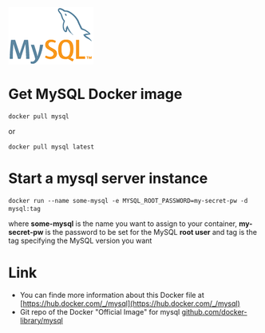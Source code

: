 ![](https://raw.githubusercontent.com/docker-library/docs/c408469abbac35ad1e4a50a6618836420eb9502e/mysql/logo.png)

# Get MySQL Docker image

    docker pull mysql

or

    docker pull mysql latest

# Start a mysql server instance

    docker run --name some-mysql -e MYSQL_ROOT_PASSWORD=my-secret-pw -d mysql:tag

where **some-mysql** is the name you want to assign to your container, **my-secret-pw** is the password to be set for the MySQL **root user** and tag is the tag specifying the MySQL version you want



# Link
- You can finde more information about this Docker file at [https://hub.docker.com/_/mysql](https://hub.docker.com/_/mysql)
- Git repo of the Docker "Official Image" for mysql [github.com/docker-library/mysql](https://github.com/docker-library/mysql)